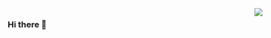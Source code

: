 <img align="right" src="https://github-readme-stats.vercel.app/api?username=Mr-ind1fferent&show_icons=true&icon_color=CE1D2D&text_color=718096&bg_color=ffffff&hide_title=true" /> 

### Hi there 👋


<!--
**Mr-ind1fferent/Mr-ind1fferent** is a ✨ _special_ ✨ repository because its `README.md` (this file) appears on your GitHub profile.

Here are some ideas to get you started:

- 🔭 I’m currently working on ...
- 🌱 I’m currently learning ...
- 👯 I’m looking to collaborate on ...
- 🤔 I’m looking for help with ...
- 💬 Ask me about ...
- 📫 How to reach me: ...
- 😄 Pronouns: ...
- ⚡ Fun fact: ...
-->


                           

                           
